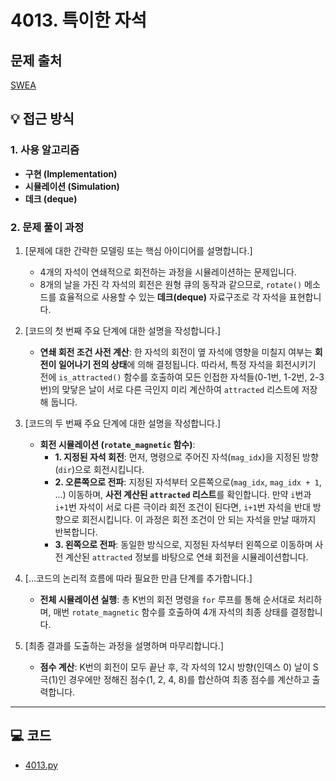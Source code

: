 # 4013. 특이한 자석

## 문제 출처
[SWEA](https://swexpertacademy.com/main/talk/solvingClub/problemView.do?contestProbId=AWIeV9sKkcoDFAVH&solveclubId=AZgvQCv6GNXHBIT9&problemBoxTitle=9%EC%9B%94+4%EC%A3%BC%EC%B0%A8%289%2F28%EA%B9%8C%EC%A7%80+%ED%91%B8%EC%8B%9C%EC%98%A4%29&problemBoxCnt=2&probBoxId=AZlxYsXq_crHBITM)

## 💡 접근 방식

### 1. 사용 알고리즘
* **구현 (Implementation)**
* **시뮬레이션 (Simulation)**
* **데크 (deque)**

### 2. 문제 풀이 과정
1.  [문제에 대한 간략한 모델링 또는 핵심 아이디어를 설명합니다.]
    * 4개의 자석이 연쇄적으로 회전하는 과정을 시뮬레이션하는 문제입니다.
    * 8개의 날을 가진 각 자석의 회전은 원형 큐의 동작과 같으므로, `rotate()` 메소드를 효율적으로 사용할 수 있는 **데크(deque)** 자료구조로 각 자석을 표현합니다.

2.  [코드의 첫 번째 주요 단계에 대한 설명을 작성합니다.]
    * **연쇄 회전 조건 사전 계산**: 한 자석의 회전이 옆 자석에 영향을 미칠지 여부는 **회전이 일어나기 전의 상태**에 의해 결정됩니다. 따라서, 특정 자석을 회전시키기 전에 `is_attracted()` 함수를 호출하여 모든 인접한 자석들(0-1번, 1-2번, 2-3번)의 맞닿은 날이 서로 다른 극인지 미리 계산하여 `attracted` 리스트에 저장해 둡니다.

3.  [코드의 두 번째 주요 단계에 대한 설명을 작성합니다.]
    * **회전 시뮬레이션 (`rotate_magnetic` 함수)**:
        * **1. 지정된 자석 회전**: 먼저, 명령으로 주어진 자석(`mag_idx`)을 지정된 방향(`dir`)으로 회전시킵니다.
        * **2. 오른쪽으로 전파**: 지정된 자석부터 오른쪽으로(`mag_idx`, `mag_idx + 1`, ...) 이동하며, **사전 계산된 `attracted` 리스트**를 확인합니다. 만약 `i`번과 `i+1`번 자석이 서로 다른 극이라 회전 조건이 된다면, `i+1`번 자석을 반대 방향으로 회전시킵니다. 이 과정은 회전 조건이 안 되는 자석을 만날 때까지 반복합니다.
        * **3. 왼쪽으로 전파**: 동일한 방식으로, 지정된 자석부터 왼쪽으로 이동하며 사전 계산된 `attracted` 정보를 바탕으로 연쇄 회전을 시뮬레이션합니다.

4.  [...코드의 논리적 흐름에 따라 필요한 만큼 단계를 추가합니다.]
    * **전체 시뮬레이션 실행**: 총 K번의 회전 명령을 `for` 루프를 통해 순서대로 처리하며, 매번 `rotate_magnetic` 함수를 호출하여 4개 자석의 최종 상태를 결정합니다.

5.  [최종 결과를 도출하는 과정을 설명하며 마무리합니다.]
    * **점수 계산**: K번의 회전이 모두 끝난 후, 각 자석의 12시 방향(인덱스 0) 날이 S극(1)인 경우에만 정해진 점수(1, 2, 4, 8)를 합산하여 최종 점수를 계산하고 출력합니다.


---

## 💻 코드
* [4013.py](4013.py)